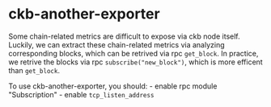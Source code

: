 # ckb-another-exporter

Some chain-related metrics are difficult to expose via ckb node itself. Luckily, we can extract these chain-related metrics via analyzing corresponding blocks, which can be retrived via rpc `get_block`. In practice, we retrive the blocks via rpc `subscribe("new_block")`, which is more efficent than `get_block`.

To use ckb-another-exporter, you should:
    - enable rpc module "Subscription"
    - enable `tcp_listen_address`

